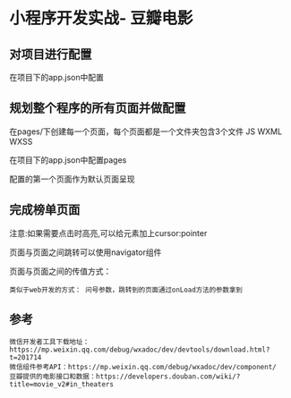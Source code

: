 # 小程序开发实战- 豆瓣电影

## 对项目进行配置

在项目下的app.json中配置


## 规划整个程序的所有页面并做配置

在pages/下创建每一个页面，每个页面都是一个文件夹包含3个文件 JS WXML WXSS

在项目下的app.json中配置pages

配置的第一个页面作为默认页面呈现

## 完成榜单页面

注意:如果需要点击时高亮,可以给元素加上cursor:pointer

页面与页面之间跳转可以使用navigator组件

页面与页面之间的传值方式：

	类似于web开发的方式： 问号参数，跳转到的页面通过onLoad方法的参数拿到

## 参考

	微信开发者工具下载地址：https://mp.weixin.qq.com/debug/wxadoc/dev/devtools/download.html?t=201714
	微信组件参考API：https://mp.weixin.qq.com/debug/wxadoc/dev/component/
	豆瓣提供的电影接口和数据：https://developers.douban.com/wiki/?title=movie_v2#in_theaters